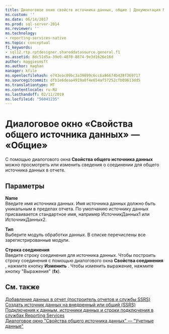 ```yaml
---
title: Диалоговое окно свойств источника данных, общие | Документация Майкрософт
ms.custom: ''
ms.date: 06/14/2017
ms.prod: sql-server-2014
ms.reviewer: ''
ms.technology:
- reporting-services-native
ms.topic: conceptual
f1_keywords:
- sql12.rtp.rptdesigner.shareddatasource.general.f1
ms.assetid: 8dc51d5a-39e0-4870-8874-9e3d1626e16d
author: maggiesmsft
ms.author: maghan
manager: kfile
ms.openlocfilehash: e743eac09bc3a39899c6cc6a86674b428f369717
ms.sourcegitcommit: dfb1e6deaa4919a0f4e654af57252cfb09613dd5
ms.translationtype: MT
ms.contentlocale: ru-RU
ms.lasthandoff: 02/11/2019
ms.locfileid: "56041235"
---
```

# <a name="shared-data-source-properties-dialog-box-general"></a>Диалоговое окно «Свойства общего источника данных» — «Общие»
  С помощью диалогового окна **Свойства общего источника данных** можно просмотреть или изменить сведения о соединении для общего источника данных в отчете.  
  
## <a name="options"></a>Параметры  
 **Name**  
 Введите имя источника данных. Имя источника данных должно быть уникальным в пределах отчета. По умолчанию источнику данных присваивается стандартное имя, например ИсточникДанных1 или ИсточникДанных2.  
  
 **Тип**  
 Выберите модуль обработки данных. В списке перечислены все зарегистрированные модули.  
  
 **Строка соединения**  
 Введите строку соединения для источника данных. Чтобы построить строку соединения с помощью диалогового окна **Свойства соединения** , нажмите кнопку **Изменить** . Чтобы изменить выражение, нажмите кнопку "Выражения" (**fx**).  
  
## <a name="see-also"></a>См. также  
 [Добавление данных в отчет &#40;построитель отчетов и службы SSRS&#41;](report-data/report-datasets-ssrs.md)   
 [Создать источник данных на внедренный или общий &#40;SSRS&#41;](../../2014/reporting-services/create-an-embedded-or-shared-data-source-ssrs.md)   
 [Подключения к данным, источники данных и строки подключения в службах Reporting Services](../../2014/reporting-services/data-connections-data-sources-and-connection-strings-in-reporting-services.md)   
 [Диалоговое окно "Свойства общего источника данных" — "Учетные данные"](../../2014/reporting-services/shared-data-source-properties-dialog-box-credentials.md)  
  
  
